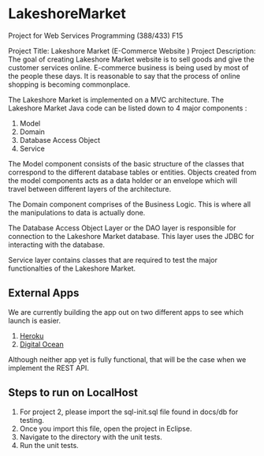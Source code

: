 # LakeshoreMarket
Project for Web Services Programming (388/433) F15


Project Title:
Lakeshore Market (E-Commerce Website )
Project Description:
The goal of creating Lakeshore Market website is to sell goods and give the customer services online. E-commerce business is being used by most of the people these days. It is reasonable to say that the process of online shopping is becoming commonplace.  

The Lakeshore Market is implemented on a MVC architecture. The Lakeshore Market Java code can be listed down to 4 major components :  

  1. Model
  2. Domain
  3. Database Access Object
  4. Service

The Model component consists of the basic structure of the classes that correspond to the different database tables or entities. Objects created from the model components acts as a data holder or an envelope which will travel between different layers of the architecture.  

The Domain component comprises of the Business Logic. This is where all the manipulations to data is actually done.  

The Database Access Object Layer or the DAO layer is responsible for connection to the Lakeshore Market database. This layer uses the JDBC for interacting with the database.  

Service layer contains classes that are required to test the major functionalties of the Lakeshore Market.  

## External Apps
We are currently building the app out on two different apps to see which launch is easier.  

  1. [Heroku](lakeshoremarket.herokuapp.com)  
  2. [Digital Ocean](http://104.131.74.11:8080/lakeshoremarket/)  

Although neither app yet is fully functional, that will be the case when we implement the REST API.

## Steps to run on LocalHost
  1. For project 2, please import the sql-init.sql file found in docs/db for testing.  
  2. Once you import this file, open the project in Eclipse.  
  3. Navigate to the directory with the unit tests.  
  4. Run the unit tests.  

